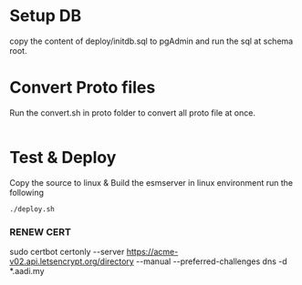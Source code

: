 

# Setup DB
copy the content of deploy/initdb.sql to pgAdmin and run the sql at schema root.

# Convert Proto files
Run the convert.sh in proto folder to convert all proto file at once.
```
```


# Test & Deploy
Copy the source to linux & Build the esmserver in linux environment
run the following
```
./deploy.sh

```

### RENEW CERT
sudo certbot certonly --server https://acme-v02.api.letsencrypt.org/directory --manual --preferred-challenges dns -d *.aadi.my
